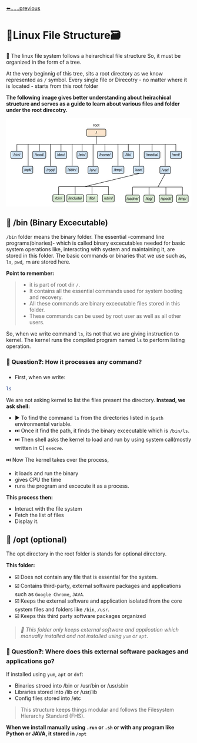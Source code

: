 [⬅️......previous](https://github.com/vrjbhvsr/linux_for_DevOps_Practice/edit/main/Week_2/Linux_File_system/Readme.md)

# 🐧Linux File Structure🗃️
 🎋 The linux file system follows a heirarchical file structure So, it must be organized in the form of a tree. 
 
At the very beginnig of this tree, sits a root directory as we know represented as `/` symbol. Every single file or Direcotry - no matter where it is located - starts from this root folder

**The following image gives better understanding about heirachical structure and serves as a guide to learn about various files and folder under the root direcotry.**

![Image](https://github.com/vrjbhvsr/linux_for_DevOps_Practice/blob/main/Week_2/screenshots/linux-filesystem.png)


## 📂 /bin (Binary Excecutable)
`/bin` folder means the binary folder. The essential  -command line programs(binaries)- which is called binary excecutables needed for basic system operations like, interacting with system and maintaining it, are stored in this folder.
The basic commands or binaries that we use such as, `ls`, `pwd`, `rm` are stored here.

**Point to remember:**
> * it is part of root dir `/`.
> * It contains all the essential commands used for system booting and recovery.
> * All these commands are binary excecutable files stored in this folder.
> * These commands can be used by root user as well as all other users.

So, when we write command `ls`, its not that we are giving instruction to kernel. The kernel runs the compiled program named `ls` to perform listing operation.

### 🤔 Question❓: How it processes any command?
* First, when we write:
  
```bash
ls
```
We are not asking kernel to list the files present the directory. 
**Instead, we ask shell:**
* ▶️ To find the command `ls` from the directories listed in `$path` environmental variable.
* ⏭️ Once it find the path, it finds the binary excecutable which is `/bin/ls`.
* ⏭️ Then shell asks the kernel to load and run by using system call(mostly written in C) `execve`.

⏭️ Now The kernel takes over the process,
* it loads and run the binary
* gives CPU the time
* runs the program and excecute it as a process.

**This process then:** 
* Interact with the file system
* Fetch the list of files
* Display it.

## 📂 /opt (optional)
The opt directory in the root folder is stands for optional directory. 

**This folder:**
* ☑️ Does not contain any file that is essential for the system.
* ☑️ Contains third-party, external software packages and applications such as `Google Chrome`, `JAVA`.
* ☑️ Keeps the external software and application isolated from the core system files and folders like `/bin`, `/usr`.
* ☑️ Keeps this third party software packages organized

> *🧠 This folder only keeps external software and application which manually installed and not installed using `yum` or `apt`.*
### 🤔 Question❓: Where does this external software packages and applications go?
If installed using `yum`, `apt` or `dnf`:

* Binaries stroed into /bin or /usr/bin or /usr/sbin
* Libraries stored into /lib or /usr/lib
* Config files stored into /etc
  
> This structure keeps things modular and follows the Filesystem Hierarchy Standard (FHS).

**When we install manually using `.run` or `.sh` or with any program like Python or JAVA, it stored in `/opt`**
